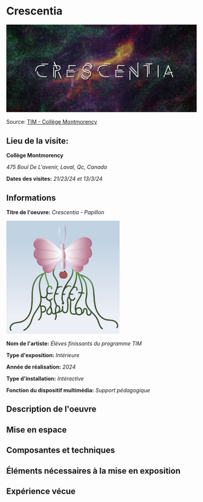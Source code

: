 # Crescentia

<img src="medias/crescentia.PNG" style="width:600px;">

Source: [TIM - Collège Montmorency](https://tim-montmorency.com/2024/)

## Lieu de la visite:  
**Collège Montmorency**

*475 Boul De L'avenir, Laval, Qc, Canada*

**Dates des visites:** *21/23/24 et 13/3/24*

## Informations

**Titre de l'oeuvre:** *Crescentia - Papillon*

<img src="medias/papillon.png" style="width:300px;">

**Nom de l'artiste:** *Élèves finissants du programme TIM*

**Type d'exposition:** *Intérieure*

**Année de réalisation:** *2024*

**Type d'installation:** *Intéractive*

**Fonction du dispositif multimédia:** *Support pédagogique*

## Description de l'oeuvre

## Mise en espace

## Composantes et techniques

## Éléments nécessaires à la mise en exposition

## Expérience vécue

